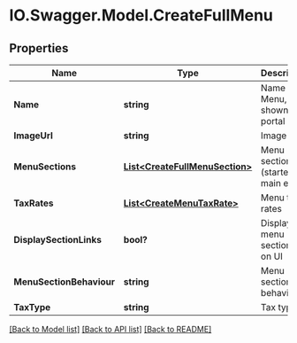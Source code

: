 # IO.Swagger.Model.CreateFullMenu
## Properties

Name | Type | Description | Notes
------------ | ------------- | ------------- | -------------
**Name** | **string** | Name of Menu, only shown in portal | [optional] 
**ImageUrl** | **string** | Image url | [optional] 
**MenuSections** | [**List&lt;CreateFullMenuSection&gt;**](CreateFullMenuSection.md) | Menu sections (startes, main etc) | [optional] 
**TaxRates** | [**List&lt;CreateMenuTaxRate&gt;**](CreateMenuTaxRate.md) | Menu tax rates | [optional] 
**DisplaySectionLinks** | **bool?** | Display menu section link on UI | [optional] 
**MenuSectionBehaviour** | **string** | Menu section behaviour | [optional] 
**TaxType** | **string** | Tax type | [optional] 

[[Back to Model list]](../README.md#documentation-for-models) [[Back to API list]](../README.md#documentation-for-api-endpoints) [[Back to README]](../README.md)

